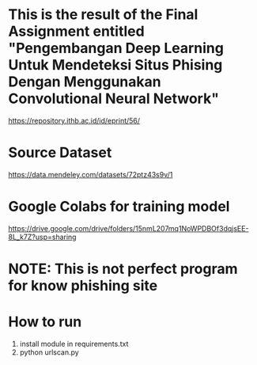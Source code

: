 # This is the result of the Final Assignment entitled "Pengembangan Deep Learning Untuk Mendeteksi Situs Phising Dengan Menggunakan Convolutional Neural Network"
https://repository.ithb.ac.id/id/eprint/56/

# Source Dataset
https://data.mendeley.com/datasets/72ptz43s9v/1

# Google Colabs for training model
https://drive.google.com/drive/folders/15nmL207mq1NoWPDBOf3dqjsEE-8L_k7Z?usp=sharing

# NOTE: This is not perfect program for know phishing site

# How to run
1. install module in requirements.txt
2. python urlscan.py

